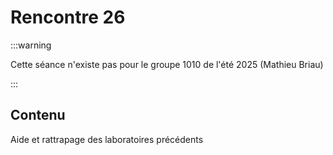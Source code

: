 # Rencontre 26

:::warning

Cette séance n'existe pas pour le groupe 1010 de l'été 2025 (Mathieu Briau)

:::

## Contenu
Aide et rattrapage des laboratoires précédents

